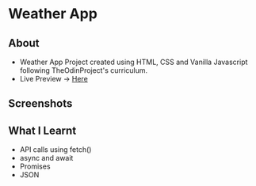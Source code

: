 # Weather App
## About
- Weather App Project created using HTML, CSS and Vanilla Javascript following TheOdinProject's curriculum.
- Live Preview -> [Here](https://devashishchakraborty.github.io/weather-app)

## Screenshots

## What I Learnt
- API calls using fetch()
- async and await
- Promises
- JSON
